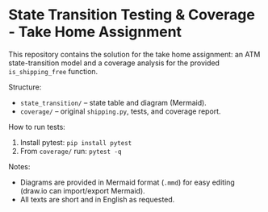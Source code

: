 # State Transition Testing & Coverage - Take Home Assignment

This repository contains the solution for the take home assignment: an ATM state-transition model and a coverage analysis for the provided `is_shipping_free` function.

Structure:
- `state_transition/` – state table and diagram (Mermaid).
- `coverage/` – original `shipping.py`, tests, and coverage report.

How to run tests:
1. Install pytest: `pip install pytest`
2. From `coverage/` run: `pytest -q`

Notes:
- Diagrams are provided in Mermaid format (`.mmd`) for easy editing (draw.io can import/export Mermaid).
- All texts are short and in English as requested.
